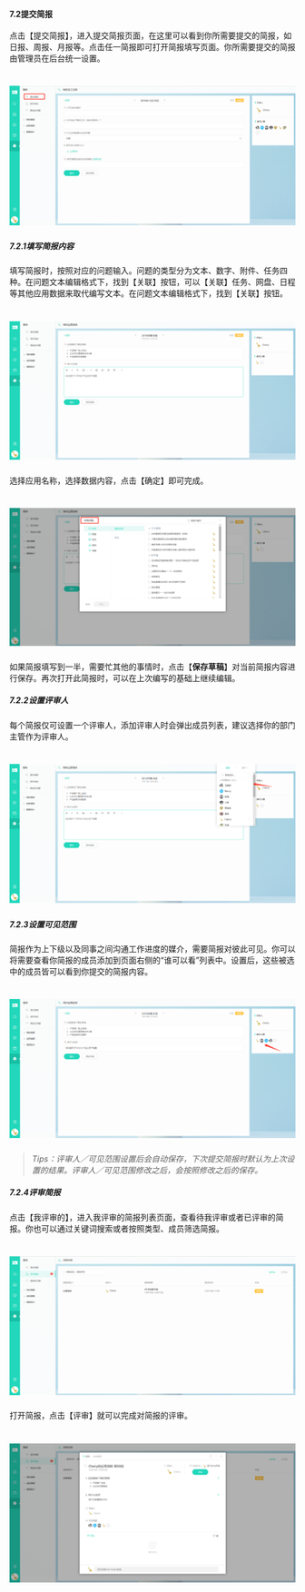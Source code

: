 #### 7.2提交简报	

点击【提交简报】，进入提交简报页面，在这里可以看到你所需要提交的简报，如日报、周报、月报等。点击任一简报即可打开简报填写页面。你所需要提交的简报由管理员在后台统一设置。

# ![](/assets/7.2提交简报.png)

##### 7.2.1填写简报内容

填写简报时，按照对应的问题输入。问题的类型分为文本、数字、附件、任务四种。在问题文本编辑格式下，找到【关联】按钮，可以【关联】任务、网盘、日程等其他应用数据来取代编写文本。在问题文本编辑格式下，找到【关联】按钮。

# ![](/assets/7.2.1简报内容填写.png)

选择应用名称，选择数据内容，点击【确定】即可完成。

# ![](/assets/7.2.2全局关联.png)

如果简报填写到一半，需要忙其他的事情时，点击【**保存草稿**】对当前简报内容进行保存。再次打开此简报时，可以在上次编写的基础上继续编辑。


##### 7.2.2设置评审人

每个简报仅可设置一个评审人，添加评审人时会弹出成员列表，建议选择你的部门主管作为评审人。

# ![](/assets/7.2.2设置评审人.png)

##### 7.2.3设置可见范围

简报作为上下级以及同事之间沟通工作进度的媒介，需要简报对彼此可见。你可以将需要查看你简报的成员添加到页面右侧的“谁可以看”列表中。设置后，这些被选中的成员皆可以看到你提交的简报内容。

# ![](/assets/7.2.3谁可以看.png)

> _Tips：评审人／可见范围设置后会自动保存，下次提交简报时默认为上次设置的结果。评审人／可见范围修改之后，会按照修改之后的保存。_

##### 7.2.4评审简报	

点击【我评审的】，进入我评审的简报列表页面，查看待我评审或者已评审的简报。你也可以通过关键词搜索或者按照类型、成员筛选简报。

# ![](/assets/7.2.4我评审的.png)

打开简报，点击【评审】就可以完成对简报的评审。

# ![](/assets/7.2.4我评审的2.png)



